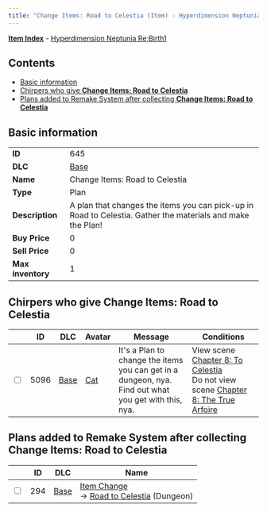 ```yaml
---
title: "Change Items: Road to Celestia (Item) - Hyperdimension Neptunia Re;Birth1"
---
```


[**Item Index**](/neptunia/rb1/item/index.html) - [Hyperdimension Neptunia Re;Birth1](/neptunia/rb1)

## Contents

- [Basic information](#basic-information)
- [Chirpers who give **Change Items: Road to Celestia**](#chirpers-who-give-change-items-road-to-celestia)
- [Plans added to Remake System after collecting **Change Items: Road to Celestia**](#plans-added-to-remake-system-after-collecting-change-items-road-to-celestia)

## Basic information

|   |   |
| -- | -- |
| **ID** | 645 |
| **DLC** | [Base](/neptunia/rb1/dlc/1-base.html) |
| **Name** | Change Items: Road to Celestia |
| **Type** | Plan |
| **Description** | A plan that changes the items you can pick-up in Road to Celestia. Gather the materials and make the Plan! |
| **Buy Price** | 0 |
| **Sell Price** | 0 |
| **Max inventory** | 1 |

## Chirpers who give **Change Items: Road to Celestia**

|    | ID | DLC | Avatar | Message | Conditions |
| -- | -- | --- | ------ | ------- | ---------- |
| <input type="checkbox" id="rb1-chirper-event-1-5096" class="trackbox" /> | 5096 | [Base](/neptunia/rb1/dlc/1-base.html) | [Cat](/neptunia/rb1/avatar/1-226-cat.html) | It's a Plan to change the items you can get in a dungeon, nya.<br />Find out what you get with this, nya. | View scene [Chapter 8: To Celestia](/neptunia/rb1/scene/1-805-chapter-8-to-celestia.html)<br />Do not view scene [Chapter 8: The True Arfoire](/neptunia/rb1/scene/1-807-chapter-8-the-true-arfoire.html) |

## Plans added to Remake System after collecting **Change Items: Road to Celestia**

|    | ID | DLC | Name |
| -- | -- | --- | ---- |
| <input type="checkbox" id="rb1-remake-1-294" class="trackbox" /> | 294 | [Base](/neptunia/rb1/dlc/1-base.html) | [Item Change](/neptunia/rb1/remake/1-294-item-change.html)<br />→ [Road to Celestia](/neptunia/rb1/dungeon/1-25-road-to-celestia.html) (Dungeon) |